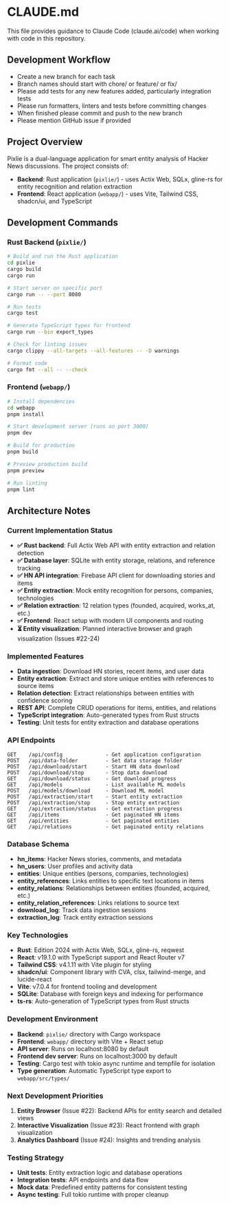 # CLAUDE.md

This file provides guidance to Claude Code (claude.ai/code) when working with code in this repository.

## Development Workflow
- Create a new branch for each task
- Branch names should start with chore/ or feature/ or fix/
- Please add tests for any new features added, particularly integration tests
- Please run formatters, linters and tests before committing changes
- When finished please commit and push to the new branch
- Please mention GitHub issue if provided

## Project Overview

Pixlie is a dual-language application for smart entity analysis of Hacker News discussions. The project consists of:

- **Backend**: Rust application (`pixlie/`) - uses Actix Web, SQLx, gline-rs for entity recognition and relation extraction
- **Frontend**: React application (`webapp/`) - uses Vite, Tailwind CSS, shadcn/ui, and TypeScript

## Development Commands

### Rust Backend (`pixlie/`)
```bash
# Build and run the Rust application
cd pixlie
cargo build
cargo run

# Start server on specific port
cargo run -- --port 8080

# Run tests
cargo test

# Generate TypeScript types for frontend
cargo run --bin export_types

# Check for linting issues
cargo clippy --all-targets --all-features -- -D warnings

# Format code
cargo fmt --all -- --check
```

### Frontend (`webapp/`)
```bash
# Install dependencies
cd webapp
pnpm install

# Start development server (runs on port 3000)
pnpm dev

# Build for production
pnpm build

# Preview production build
pnpm preview

# Run linting
pnpm lint
```

## Architecture Notes

### Current Implementation Status
- **✅ Rust backend**: Full Actix Web API with entity extraction and relation detection
- **✅ Database layer**: SQLite with entity storage, relations, and reference tracking
- **✅ HN API integration**: Firebase API client for downloading stories and items
- **✅ Entity extraction**: Mock entity recognition for persons, companies, technologies
- **✅ Relation extraction**: 12 relation types (founded, acquired, works_at, etc.)
- **✅ Frontend**: React setup with modern UI components and routing
- **⏳ Entity visualization**: Planned interactive browser and graph visualization (Issues #22-24)

### Implemented Features
- **Data ingestion**: Download HN stories, recent items, and user data
- **Entity extraction**: Extract and store unique entities with references to source items
- **Relation detection**: Extract relationships between entities with confidence scoring
- **REST API**: Complete CRUD operations for items, entities, and relations
- **TypeScript integration**: Auto-generated types from Rust structs
- **Testing**: Unit tests for entity extraction and database operations

### API Endpoints
```
GET    /api/config              - Get application configuration
POST   /api/data-folder         - Set data storage folder
POST   /api/download/start      - Start HN data download
POST   /api/download/stop       - Stop data download
GET    /api/download/status     - Get download progress
GET    /api/models              - List available ML models
POST   /api/models/download     - Download ML model
POST   /api/extraction/start    - Start entity extraction
POST   /api/extraction/stop     - Stop entity extraction
GET    /api/extraction/status   - Get extraction progress
GET    /api/items               - Get paginated HN items
GET    /api/entities            - Get paginated entities
GET    /api/relations           - Get paginated entity relations
```

### Database Schema
- **hn_items**: Hacker News stories, comments, and metadata
- **hn_users**: User profiles and activity data
- **entities**: Unique entities (persons, companies, technologies)
- **entity_references**: Links entities to specific text locations in items
- **entity_relations**: Relationships between entities (founded, acquired, etc.)
- **entity_relation_references**: Links relations to source text
- **download_log**: Track data ingestion sessions
- **extraction_log**: Track entity extraction sessions

### Key Technologies
- **Rust**: Edition 2024 with Actix Web, SQLx, gline-rs, reqwest
- **React**: v19.1.0 with TypeScript support and React Router v7
- **Tailwind CSS**: v4.1.11 with Vite plugin for styling
- **shadcn/ui**: Component library with CVA, clsx, tailwind-merge, and lucide-react
- **Vite**: v7.0.4 for frontend tooling and development
- **SQLite**: Database with foreign keys and indexing for performance
- **ts-rs**: Auto-generation of TypeScript types from Rust structs

### Development Environment
- **Backend**: `pixlie/` directory with Cargo workspace
- **Frontend**: `webapp/` directory with Vite + React setup
- **API server**: Runs on localhost:8080 by default
- **Frontend dev server**: Runs on localhost:3000 by default
- **Testing**: Cargo test with tokio async runtime and tempfile for isolation
- **Type generation**: Automatic TypeScript type export to `webapp/src/types/`

### Next Development Priorities
1. **Entity Browser** (Issue #22): Backend APIs for entity search and detailed views
2. **Interactive Visualization** (Issue #23): React frontend with graph visualization
3. **Analytics Dashboard** (Issue #24): Insights and trending analysis

### Testing Strategy
- **Unit tests**: Entity extraction logic and database operations
- **Integration tests**: API endpoints and data flow
- **Mock data**: Predefined entity patterns for consistent testing
- **Async testing**: Full tokio runtime with proper cleanup

